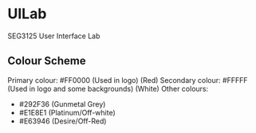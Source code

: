 # UILab
SEG3125 User Interface Lab

## Colour Scheme

Primary colour: #FF0000 (Used in logo) (Red)
Secondary colour: #FFFFF (Used in logo and some backgrounds) (White)
Other colours:
- #292F36 (Gunmetal Grey)
- #E1E8E1 (Platinum/Off-white)
- #E63946 (Desire/Off-Red)
